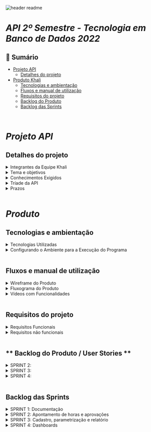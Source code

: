 
![header readme](https://user-images.githubusercontent.com/111442399/224566960-7fffdc88-952e-40f3-bb98-d7eb7001acee.png)
# _**API 2º Semestre - Tecnologia em Banco de Dados 2022**_

## 📍 Sumário
  * [Projeto API](#projeto-api)
    * [Detalhes do projeto](#detalhes-do-projeto)   
  * [Produto Khali](#produto)
    * [Tecnologias e ambientação](#tecnologias-e-ambientação)
    * [Fluxos e manual de utilização](#fluxos-e-manual-de-utilização)
    * [Requisitos do projeto](#requisitos-do-projeto)
    * [Backlog do Produto](#backlog-do-produto)
    * [Backlog das Sprints](#backlog-das-sprints)

<br>

# _**Projeto API**_

## **Detalhes do projeto**

<details>
<summary> Integrantes da Equipe Khali </summary>
<br>

![people](https://user-images.githubusercontent.com/111442399/224567046-a8991c65-dc20-4e26-a843-8af7dc77aff1.png)

| Integrantes | Redes Sociais |
|-------|--------|
|[Jhonatan Lopes](https://github.com/jhonatanlop) | <a href="https://www.linkedin.com/in/jhonatan-oliveira-lopes/" target="_blank"><img src="https://img.shields.io/badge/-LinkedIn-%230077B5?style=for-the-badge&logo=linkedin&logoColor=white" target="_blank"></a> <a href = "mailto:jhooliveira.lopes@gmail.com"><img src="https://img.shields.io/badge/-Gmail-%23333?style=for-the-badge&logo=gmail&logoColor=white" target="_blank"></a> <a href="https://www.instagram.com/jhonatan_lopes_lmao/?next=%2F" target="_blank"><img src="https://img.shields.io/badge/-Instagram-%23E4405F?style=for-the-badge&logo=instagram&logoColor=white" target="_blank"></a> |
| [Marcos Malaquias](https://github.com/Incivius) | <a href="https://www.linkedin.com/in/marcos-malaquias-criatividade-%C3%A9-o-que-me-faz-ser-eu/" target="_blank"><img src="https://img.shields.io/badge/-LinkedIn-%230077B5?style=for-the-badge&logo=linkedin&logoColor=white" target="_blank"></a> <a href = "mailto:vitchenso1@gmail.com"><img src="https://img.shields.io/badge/-Gmail-%23333?style=for-the-badge&logo=gmail&logoColor=white" target="_blank"></a> <a href="https://www.instagram.com/mv.malaquias/?next=%2F" target="blank"><img src="https://img.shields.io/badge/-Instagram-%23E4405F?style=for-the-badge&logo=instagram&logoColor=white" target="_blank"></a> |
| [Naira Maximo](http://github.com/naira-maximo) | <a href="https://www.linkedin.com/in/naira-maximo/" target="_blank"><img src="https://img.shields.io/badge/-LinkedIn-%230077B5?style=for-the-badge&logo=linkedin&logoColor=white" target="_blank"></a> <a href = "mailto:ngpmaximo@gmail.com"><img src="https://img.shields.io/badge/-Gmail-%23333?style=for-the-badge&logo=gmail&logoColor=white" target="_blank"></a> <a href="https://www.instagram.com/nai_maximo/?next=%2F"><img src="https://img.shields.io/badge/-Instagram-%23E4405F?style=for-the-badge&logo=instagram&logoColor=white" target="_blank"></a> |
|[Paulo Granthon](https://github.com/paulo-granthon) | <a href="https://www.linkedin.com/in/paulo-granthon/" target="_blank"><img src="https://img.shields.io/badge/-LinkedIn-%230077B5?style=for-the-badge&logo=linkedin&logoColor=white" target="_blank"></a> <a href = "mailto:pv.granthon@gmail.com"><img src="https://img.shields.io/badge/-Gmail-%23333?style=for-the-badge&logo=gmail&logoColor=white" target="_blank"></a> <a href="https://www.instagram.com/p.granthon/?next=%2F"><img src="https://img.shields.io/badge/-Instagram-%23E4405F?style=for-the-badge&logo=instagram&logoColor=white" target="_blank"></a> |
|[Tânia Cruz](https://github.com/taniacruzz) | <a href="https://www.linkedin.com/in/t%C3%A2nia-cruz-30ab5812a/" target="_blank"><img src="https://img.shields.io/badge/-LinkedIn-%230077B5?style=for-the-badge&logo=linkedin&logoColor=white" target="_blank"></a> <a href = "mailto:tanicruz112@gmail.com"><img src="https://img.shields.io/badge/-Gmail-%23333?style=for-the-badge&logo=gmail&logoColor=white" target="_blank"></a> <a href="https://www.instagram.com/tanicruz_/?next=%2F"><img src="https://img.shields.io/badge/-Instagram-%23E4405F?style=for-the-badge&logo=instagram&logoColor=white" target="_blank"></a> |
|[Igor Cerutti](https://github.com/IgorCeruttiL) |  <a href= - target="_blank"><img src="https://img.shields.io/badge/-LinkedIn-%230077B5?style=for-the-badge&logo=linkedin&logoColor=white" target="_blank"></a> <a href = - ><img src="https://img.shields.io/badge/-Gmail-%23333?style=for-the-badge&logo=gmail&logoColor=white" target="_blank"></a> <a href=- ><img src="https://img.shields.io/badge/-Instagram-%23E4405F?style=for-the-badge&logo=instagram&logoColor=white" target="_blank"></a> |
|[Matheus Almeida](https://github.com/matheusalmsou) |  <a href= - target="_blank"><img src="https://img.shields.io/badge/-LinkedIn-%230077B5?style=for-the-badge&logo=linkedin&logoColor=white" target="_blank"></a> <a href = - ><img src="https://img.shields.io/badge/-Gmail-%23333?style=for-the-badge&logo=gmail&logoColor=white" target="_blank"></a> <a href=- ><img src="https://img.shields.io/badge/-Instagram-%23E4405F?style=for-the-badge&logo=instagram&logoColor=white" target="_blank"></a> |
|[Renato Mendes](https://github.com/RenatoCMMendes) |  <a href= - target="_blank"><img src="https://img.shields.io/badge/-LinkedIn-%230077B5?style=for-the-badge&logo=linkedin&logoColor=white" target="_blank"></a> <a href = - ><img src="https://img.shields.io/badge/-Gmail-%23333?style=for-the-badge&logo=gmail&logoColor=white" target="_blank"></a> <a href=- ><img src="https://img.shields.io/badge/-Instagram-%23E4405F?style=for-the-badge&logo=instagram&logoColor=white" target="_blank"></a> |

</details>

<details>
<summary> Tema e objetivos </summary>
<br>

![problema](https://user-images.githubusercontent.com/111442399/224567212-c15f3fa9-78db-4ef1-8ec5-354377ba34c4.png)

> * Aplicação desktop simples (CRUD).
> * Os requisitos devem proporcionar uma modelagem de Banco de Dados relacional.
> * A primeira entrega não deve envolver acesso ao Banco de Dados.

</details>

<details>
<summary> Conhecimentos Exigidos </summary>
<br>

> * Modelar Banco de Dados relacional
> * Levantar e registrar Requisitos Funcionais e Não Funcionais usando técnicas de Métodos Ágeis e Tradicionais
> * Projetar Arquitetura Lógica do Sistema
> * Implementar Aplicação (com persistência) usando Linguagem de Programação Java Desktop
</details>

<details>
<summary> Tríade da API </summary>
<br>

> * Linguagem de programação I, Modelagem e arquitetura de Banco de dados e Laboratório de desenvolvimento de Banco de Dados.

</details>
<details>

<summary> Prazos </summary>
<br>

- [x] 13/02 a 03/03 - Kick-off
- [ ] 13/03 a 02/04 - Sprint 1
- [ ] 03/04 a 23/04 - Sprint 2
- [ ] 24/04 a 14/05 - Sprint 3
- [ ] 15/05 a 04/06 - Sptint 4
- [ ] 13/06 a 14/06 - Feira de soluções

</details>

<br> 

# __*Produto*__

## **Tecnologias e ambientação**
<details>
<summary> Tecnologias Utilizadas </summary>
<br> 

![tools](https://user-images.githubusercontent.com/111442399/224567938-67735039-cb76-4420-8e29-5b9769946eed.png)

</details>

<details>
<summary> Configurando o Ambiente para a Execução do Programa </summary>
<br>

~~~java
Insira o código aqui: 
~~~

#### Digite em seu terminal os seguintes comandos:

~~~java
Insira o código aqui: 
~~~

</details>

<br>

## **Fluxos e manual de utilização**

<details>
<summary> Wireframe do Produto </summary>
<br>

> *

</details>

<details>
<summary> Fluxograma do Produto </summary>
<br>

> *
</details>

<details>
<summary> Vídeos com Funcionalidades </summary>
<br> 

> * 

</details>

<br>

## **Requisitos do projeto**

<details>
<summary> Requisitos Funcionais </summary>
<br>

> * Usuários devem ter perfis diferentes: administrador (acesso as informações de parametrização,
extração de relatórios e aprovação), gestor (aprovação e lançamento) e colaborador (apontar
horas);
> * Apontamento de horas extras e classificação das horas;
> * Lançamento de horas de sobreaviso;
> * No lançamento da hora extra especificar cliente, CR (centro de resultado), projeto, solicitante e
justificativa;
> * Cadastro de clientes e CRs;
> * Recurso para aprovação de horas extras executadas;
> * Parametrização de sistema (período de fechamento das horas, percentual de classificação das
horas extras e adicional noturno juntamente com as verbas salariais, definição dos horários de
início e fim de horas noturnas);
> * Extração de relatório csv de todos os colaboradores com as horas trabalhadas (matrícula, nome,
verba, quantidade de horas, cliente, CR, projeto, justificativa);
> * Aplicar regras de horas extras e sobreavisos na extração (classificação de HEs e cálculo do
sobreaviso considerando as HEs conflitantes);
> * Dashboard com acompanhamento em tempo real das horas extras executadas com filtro cliente,
CR e colaborador.
</details>

<details>
<summary> Requisitos não funcionais </summary>
<br>

> * Linguagem Java (requisito Fatec)
> * Banco de Dados Relacional (requisito Fatec)
> * Documentações
</details>
<br> 


## ** Backlog do Produto / User Stories **


<details>
<summary> SPRINT 2: </summary>


| COMO UM | PRECISO SER CAPAZ DE | PARA | PRIORIDADE |
|---------|----------------------|------|------------|
| Colaborador e Gestor | apontar as minhas horas extras e sobreavisos no sistema | que meu salário seja corretamente calculado. | 1 | 
| Colaborador e Gestor | consultar o meu histórico de apontamentos | acompanhar se foram registradores corretamente. | 2 |
| Gestor | consultar o histórico de apontamentos da(s) minha(s) squad(s) | facilitar o controle dos respectivos horas extras e sobreavisos feitos. | 3 |
| Administrador | acessar os apontamentos de hora extra e sobreaviso de cada colaborador | melhor acompanhamento do respectivo período trabalhado. | 4 |
| Gestor | aprovar ou rejeitar os apontamentos de hora extra e sobreaviso dos colaboradores da(s) minha(s) squad(s) | barrar apontamentos inválidos. | 5 |
| Colaborador | acessar a justificativa fornecida pelo meu gestor caso meu apontamento de hora extra ou sobreaviso seja recusado | que eu possa corrigi-lo. | 6 |
| Colaborador e Gestor | acessar o estado dos meus apontamentos de hora extra e sobreaviso | ser capaz de estimar minha remuneração. | 7 |
| Administrador | visualizar os apontamentos que foram previamente aprovadoas pelos gestores | atender com o que foi combinado com os respectivos clientes. | 8 |


</details>

<details>

<summary> SPRINT 3: </summary>
 
 | COMO UM | PRECISO SER CAPAZ DE | PARA | PRIORIDADE |
 |---------|----------------------|------|------------|
 | Administrador | cadastrar colaboradores, gestores e administradores | que eu possa designá-los às permissões corretas no sistema. | 1 |
 | Administrador | cadastrar squads incluindo seus respectivos colaboradores e gestor | que os apontamentos sejam corretamente associados aos Centros de Resultado. |  2|
 | Administrador | cadastrar clientes e seus respectivos projetos | que sejam referenciados durante o apontamento de horas extras e sobreavisos. | 3 |
 | Administrador | configurar os parâmetros do sistema | que meus colaboradores sejam remunerados corretamente. | 4 |
 | Administrador | gerar relatórios CSV contendo as horas trabalhadas dos meus colaboradores | ter acesso aos dados fora do sistema. | 5 |


</details>

<details>
<summary> SPRINT 4: </summary>

- Como colaborador preciso ter acesso a um Dashboard com informações da minha jornada de trabalho para minha análise.  
- Como gestor preciso ter acesso a um Dashboard com informações da jornada de trabalho de todos os colaboradores das minhas squads para minha análise.  
- Como administrador preciso ter acesso a um Dashboard com informações da jornada de trabalho de todos os colaboradores para minha análise.  

</details>

<br>

## **Backlog das Sprints**

<details>
<summary> SPRINT 1: Documentação </summary>

- Fluxograma.  
- Burndown.  
- Wireframe.  
- ERP.  
- Github Readme.  

</details>

<details>
<summary> SPRINT 2: Apontamento de horas e aprovações </summary>

- Criação do sistema de apontamento de horas extras e sobreavisos.  
- Funcionalidade de aprovação dos apontamentos pelo gestor.  
- Funcionalidade de feedback do gestor ao rejeitar um apontamento.  
- Agrupamento de lançamentos por squad e disponibilização para o administrador   
- Funcionalidade de aprovação do administrador.  

</details>

<details>
<summary> SPRINT 3: Cadastro, parametrização e relatório </summary>

- Sistema de cadastro de colaboradores, gestores e administradores.  
- Sistema de cadastro de squads.  
- Sistema de cadastro de clientes e projetos.  
- Funcionalidade de parametrização do sistema.  
- Funcionalidade de geração de relatórios CSV para o administrador.   

</details>

<details>
<summary> SPRINT 4: Dashboards </summary>

- Criação do Dashboard de colaborador.  
- Criação do Dashboard de gestor.  
- Criação do Dashboard de administrador.  

</details>
